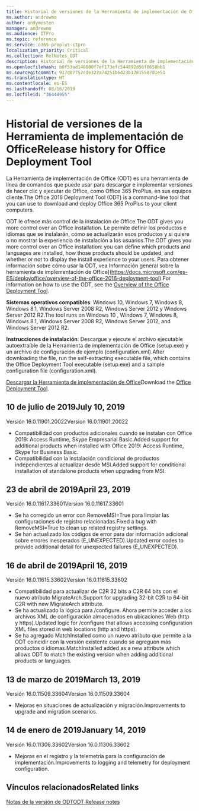```yaml
---
title: Historial de versiones de la Herramienta de implementación de Office (ODT)
ms.author: andrewmo
author: andymosten
manager: andrewmo
ms.audience: ITPro
ms.topic: reference
ms.service: o365-proplus-itpro
localization_priority: Critical
ms.collection: RelNotes_ODT
description: Historial de versiones de la Herramienta de implementación de Office (ODT) para los profesionales de TI
ms.openlocfilehash: b0f53ad140880f7ef173efc544892d56f0658bb1
ms.sourcegitcommit: 917d87752cde322a74251b6d23b12815587d1e51
ms.translationtype: HT
ms.contentlocale: es-ES
ms.lasthandoff: 08/16/2019
ms.locfileid: "36444955"
---
```

# <a name="release-history-for-office-deployment-tool"></a><span data-ttu-id="6a01d-103">Historial de versiones de la Herramienta de implementación de Office</span><span class="sxs-lookup"><span data-stu-id="6a01d-103">Release history for Office Deployment Tool</span></span>

<span data-ttu-id="6a01d-104">La Herramienta de implementación de Office (ODT) es una herramienta de línea de comandos que puede usar para descargar e implementar versiones de hacer clic y ejecutar de Office, como Office 365 ProPlus, en sus equipos cliente.</span><span class="sxs-lookup"><span data-stu-id="6a01d-104">The Office 2016 Deployment Tool (ODT) is a command-line tool that you can use to download and deploy Office 365 ProPlus to your client computers.</span></span> 


<span data-ttu-id="6a01d-105">ODT le ofrece más control de la instalación de Office.</span><span class="sxs-lookup"><span data-stu-id="6a01d-105">The ODT gives you more control over an Office installation.</span></span> <span data-ttu-id="6a01d-106">Le permite definir los productos e idiomas que se instalarán, cómo se actualizarán esos productos y si quiere o no mostrar la experiencia de instalación a los usuarios.</span><span class="sxs-lookup"><span data-stu-id="6a01d-106">The ODT gives you more control over an Office installation: you can define which products and languages are installed, how those products should be updated, and whether or not to display the install experience to your users.</span></span> <span data-ttu-id="6a01d-107">Para obtener información sobre cómo usar la ODT, vea Información general sobre la herramienta de implementación de Office](https://docs.microsoft.com/es-ES/deployoffice/overview-of-the-office-2016-deployment-tool).</span><span class="sxs-lookup"><span data-stu-id="6a01d-107">For information on how to use the ODT, see the [Overview of the Office Deployment Tool](https://docs.microsoft.com/en-us/deployoffice/overview-of-the-office-2016-deployment-tool).</span></span>

 <span data-ttu-id="6a01d-108">**Sistemas operativos compatibles**: Windows 10, Windows 7, Windows 8, Windows 8.1, Windows Server 2008 R2, Windows Server 2012 y Windows Server 2012 R2.</span><span class="sxs-lookup"><span data-stu-id="6a01d-108">The tool runs on Windows 10 , Windows 7, Windows 8, Windows 8.1, Windows Server 2008 R2, Windows Server 2012, and Windows Server 2012 R2.</span></span> 
 
 <span data-ttu-id="6a01d-109">**Instrucciones de instalación**: Descargue y ejecute el archivo ejecutable autoextraíble de la Herramienta de implementación de Office (setup.exe) y un archivo de configuración de ejemplo (configuration.xml).</span><span class="sxs-lookup"><span data-stu-id="6a01d-109">After downloading the file, run the self-extracting executable file, which contains the Office Deployment Tool executable (setup.exe) and a sample configuration file (configuration.xml).</span></span> 

<span data-ttu-id="6a01d-110">[Descargar la Herramienta de implementación de Office](https://www.microsoft.com/en-us/download/confirmation.aspx?id=49117)</span><span class="sxs-lookup"><span data-stu-id="6a01d-110">Download the [Office Deployment Tool](https://www.microsoft.com/en-us/download/confirmation.aspx?id=49117).</span></span>


## <a name="july-10-2019"></a><span data-ttu-id="6a01d-111">10 de julio de 2019</span><span class="sxs-lookup"><span data-stu-id="6a01d-111">July 10, 2019</span></span>

<span data-ttu-id="6a01d-112">Versión 16.0.11901.20022</span><span class="sxs-lookup"><span data-stu-id="6a01d-112">Version 16.0.11901.20022</span></span>
- <span data-ttu-id="6a01d-113">Compatibilidad con productos adicionales cuando se instalan con Office 2019: Access Runtime, Skype Empresarial Basic.</span><span class="sxs-lookup"><span data-stu-id="6a01d-113">Added support for additional products when installed with Office 2019: Access Runtime, Skype for Business Basic.</span></span>
- <span data-ttu-id="6a01d-114">Compatibilidad con la instalación condicional de productos independientes al actualizar desde MSI.</span><span class="sxs-lookup"><span data-stu-id="6a01d-114">Added support for conditional installation of standalone products when upgrading from MSI.</span></span>

## <a name="april-23-2019"></a><span data-ttu-id="6a01d-115">23 de abril de 2019</span><span class="sxs-lookup"><span data-stu-id="6a01d-115">April 23, 2019</span></span>

<span data-ttu-id="6a01d-116">Versión 16.0.11617.33601</span><span class="sxs-lookup"><span data-stu-id="6a01d-116">Version 16.0.11617.33601</span></span>
- <span data-ttu-id="6a01d-117">Se ha corregido un error con RemoveMSI=True para limpiar las configuraciones de registro relacionadas.</span><span class="sxs-lookup"><span data-stu-id="6a01d-117">Fixed a bug with RemoveMSI=True to clean up related registry settings.</span></span>
- <span data-ttu-id="6a01d-118">Se han actualizado los códigos de error para dar información adicional sobre errores inesperados (E_UNEXPECTED).</span><span class="sxs-lookup"><span data-stu-id="6a01d-118">Updated error codes to provide additional detail for unexpected failures (E_UNEXPECTED).</span></span>

## <a name="april-16-2019"></a><span data-ttu-id="6a01d-119">16 de abril de 2019</span><span class="sxs-lookup"><span data-stu-id="6a01d-119">April 16, 2019</span></span>

<span data-ttu-id="6a01d-120">Versión 16.0.11615.33602</span><span class="sxs-lookup"><span data-stu-id="6a01d-120">Version 16.0.11615.33602</span></span>
- <span data-ttu-id="6a01d-121">Compatibilidad para actualizar de C2R 32 bits a C2R 64 bits con el nuevo atributo MigrateArch.</span><span class="sxs-lookup"><span data-stu-id="6a01d-121">Support for upgrading 32-bit C2R to 64-bit C2R with new MigrateArch attribute.</span></span>
- <span data-ttu-id="6a01d-122">Se ha actualizado la lógica para /configure. Ahora permite acceder a los archivos XML de configuración almacenados en ubicaciones Web (http y https).</span><span class="sxs-lookup"><span data-stu-id="6a01d-122">Updated logic for /configure that allows accessing configuration XML files stored in web locations (http and https).</span></span>
- <span data-ttu-id="6a01d-123">Se ha agregado MatchInstalled como un nuevo atributo que permite a la ODT coincidir con la versión existente cuando se agreguen más productos o idiomas.</span><span class="sxs-lookup"><span data-stu-id="6a01d-123">MatchInstalled added as a new attribute which allows ODT to match the existing version when adding additional products or languages.</span></span>

## <a name="march-13-2019"></a><span data-ttu-id="6a01d-124">13 de marzo de 2019</span><span class="sxs-lookup"><span data-stu-id="6a01d-124">March 13, 2019</span></span>

<span data-ttu-id="6a01d-125">Versión 16.0.11509.33604</span><span class="sxs-lookup"><span data-stu-id="6a01d-125">Version 16.0.11509.33604</span></span>
- <span data-ttu-id="6a01d-126">Mejoras en situaciones de actualización y migración.</span><span class="sxs-lookup"><span data-stu-id="6a01d-126">Improvements to upgrade and migration scenarios.</span></span>

## <a name="january-14-2019"></a><span data-ttu-id="6a01d-127">14 de enero de 2019</span><span class="sxs-lookup"><span data-stu-id="6a01d-127">January 14, 2019</span></span>

<span data-ttu-id="6a01d-128">Versión 16.0.11306.33602</span><span class="sxs-lookup"><span data-stu-id="6a01d-128">Version 16.0.11306.33602</span></span>
- <span data-ttu-id="6a01d-129">Mejoras en el registro y la telemetría para la configuración de implementación.</span><span class="sxs-lookup"><span data-stu-id="6a01d-129">Improvements to logging and telemetry for deployment configuration.</span></span>


## <a name="related-links"></a><span data-ttu-id="6a01d-130">Vínculos relacionados</span><span class="sxs-lookup"><span data-stu-id="6a01d-130">Related links</span></span>

[<span data-ttu-id="6a01d-131">Notas de la versión de ODT</span><span class="sxs-lookup"><span data-stu-id="6a01d-131">ODT Release notes</span></span>](https://www.microsoft.com/en-us/download/details.aspx?id=49117)